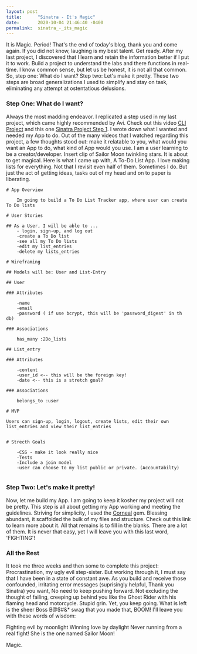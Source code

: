 ```yaml
---
layout: post
title:      "Sinatra - It's Magic"
date:       2020-10-04 21:46:40 -0400
permalink:  sinatra_-_its_magic
---
```



It is Magic. Period! That's the end of today's blog, thank you and come again. 
If you did not know, laughing is my best talent. Get ready. After my last project, I discovered that I learn and retain the information better if I put it to work. Build a project to understand the labs and there functions in real-time. I know common sense, but let us be honest, it is not all that common. So, step one: What do I want? Step two: Let's make it pretty. These two steps are broad generalizations I used to simplify and stay on task, eliminating any attempt at ostentatious delusions. 

### Step One: What do I want?

Always the most madding endeavor. I replicated a step used in my last project, which came highly recommended by Avi. Check out this video [CLI Project](https://www.youtube.com/watch?v=_lDExWIhYKI) and this one [Sinatra Project Step 1](https://www.youtube.com/watch?v=y5XHoP5qwfY&feature=youtu.be). I wrote down what I wanted and needed my App to do. Out of the many videos that I watched regarding this project, a few thoughts stood out: make it relatable to you, what would you want an App to do, what kind of App would you use. I am a user learning to be a creator/developer. Insert clip of Sailor Moon twinkling stars. It is about to get magical. Here is what I came up with, A To-Do List App. I love making lists for everything. Not that I revisit even half of them. Sometimes I do. But just the act of getting ideas, tasks out of my head and on to paper is liberating. 

```
# App Overview

    Im going to build a To Do List Tracker app, where user can create To Do lists

# User Stories

## As a User, I will be able to ...
    - login, sign-up, and log out
    -create a To Do list
    -see all my To Do lists
    -edit my list_entries
    -delete my lists_entries

# Wireframing 

## Models will be: User and List-Entry

## User

### Attributes

    -name
    -email
    -password ( if use bcrypt, this will be 'password_digest' in th db)

### Associations 

    has_many :2Do_lists

## List_entry

### Attributes

    -content
    -user_id <-- this will be the foreign key!
    -date <-- this is a stretch goal?

### Associations 

    belongs_to :user

# MVP

Users can sign-up, login, logout, create lists, edit their own list_entries and view their list_entries


# Strecth Goals

    -CSS - make it look really nice
    -Tests
    -Include a join model
    -user can choose to my list public or private. (Accountabilty)
    
```

### Step Two: Let's make it pretty!

Now, let me build my App. I am going to keep it kosher my project will not be pretty. This step is all about getting my App working and meeting the guidelines. Striving for simplicity, I used the [Corneal](https://github.com/thebrianemory/corneal) gem. Blessing abundant, it scaffolded the bulk of my files and structure. Check out this link to learn more about it. All that remains is to fill in the blanks. There are a lot of them. It is never that easy, yet I will leave you with this last word, 'FIGHTING'!

### All the Rest

It took me three weeks and then some to complete this project: Procrastination, my ugly evil step-sister. But working through it, I must say that I have been in a state of constant awe. As you build and receive those confounded, irritating error messages (suprisingly helpful, Thank you Sinatra) you want, No need to keep pushing forward. Not excluding the thought of failing, creeping up behind you like the Ghost Rider with his flaming head and motorcycle. Stupid grin. Yet, you keep going. What is left is the sheer Boss B@$#&* swag that you made that,  BOOM! I'll leave you with these words of wisdom:

Fighting evil by moonlight
Winning love by daylight
Never running from a real fight!
She is the one named Sailor Moon!

 Magic.
